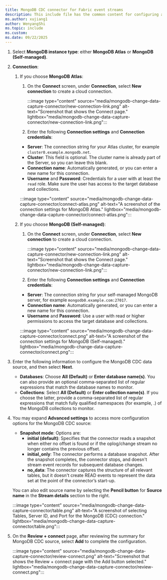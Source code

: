 ```yaml
---
title: MongoDB CDC connector for Fabric event streams
description: This include file has the common content for configuring a Mongo Change Data Capture (CDC) connector for Fabric event streams and Real-Time hub. 
ms.author: xujiang1
author: WenyangShi
ms.topic: include
ms.custom:
ms.date: 09/22/2025
---
```


1. Select **MongoDB instance type**: either **MongoDB Atlas** or **MongoDB (Self-managed)**.

1. **Connection**:
    1. If you choose **MongoDB Atlas**:

        1. On the **Connect** screen, under **Connection**, select **New connection** to create a cloud connection.

            :::image type="content" source="media/mongodb-change-data-capture-connector/new-connection-link.png" alt-text="Screenshot that shows the Connect page." lightbox="media/mongodb-change-data-capture-connector/new-connection-link.png":::

        1. Enter the following **Connection settings** and **Connection credentials**:

        - **Server**: The connection string for your Atlas cluster, for example `cluster0.example.mongodb.net`.
        - **Cluster**: This field is optional. The cluster name is already part of the Server, so you can leave this blank.
        - **Connection name**: Automatically generated, or you can enter a new name for this connection.
        - **Username** and **Password**: Credentials for a user with at least the `read` role. Make sure the user has access to the target database and collections.

        :::image type="content" source="media/mongodb-change-data-capture-connector/connect-atlas.png" alt-text="A screenshot of the connection settings for MongoDB Atlas." lightbox="media/mongodb-change-data-capture-connector/connect-atlas.png":::

    1. If you choose **MongoDB (Self-managed)**:

        1. On the **Connect** screen, under **Connection**, select **New connection** to create a cloud connection.

            :::image type="content" source="media/mongodb-change-data-capture-connector/new-connection-link.png" alt-text="Screenshot that shows the Connect page." lightbox="media/mongodb-change-data-capture-connector/new-connection-link.png":::

        1. Enter the following **Connection settings** and **Connection credentials**:

        - **Server**: The connection string for your self-managed MongoDB server, for example `mongodb0.example.com:27017`.
        - **Connection name**: Automatically generated, or you can enter a new name for this connection.
        - **Username** and **Password**: Use a user with read or higher permissions to access the target database and collections.

        :::image type="content" source="media/mongodb-change-data-capture-connector/connect.png" alt-text="A screenshot of the connection settings for MongoDB (Self-managed)." lightbox="media/mongodb-change-data-capture-connector/connect.png":::

1. Enter the following information to configure the MongoDB CDC data source, and then select **Next**.

    - **Databases**: Choose  **All (Default)** or **Enter database name(s)**. You can also provide an optional comma-separated list of regular expressions that match the database names to monitor.
    - **Collections**: Select **All (Default)** or **Enter collection name(s)**. If you choose the latter, provide a comma-separated list of regular expressions that match fully qualified namespaces (for example, <dbName>.<collectionName>) of the MongoDB collections to monitor.

1. You may expand **Advanced settings** to access more configuration options for the MongoDB CDC source:
   - **Snapshot mode**: Options are: 
     - **initial (default)**: Specifies that the connector reads a snapshot when either no offset is found or if the oplog/change stream no longer contains the previous offset. 
     - **initial_only**: The connector performs a database snapshot. After the snapshot completes, the connector stops, and doesn't stream event records for subsequent database changes.
     - **no_data**: The connector captures the structure of all relevant tables, but it doesn't create READ events to represent the data set at the point of the connector’s start-up.

   You can also edit source name by selecting the **Pencil button** for **Source name** in the **Stream details** section to the right.

   :::image type="content" source="media/mongodb-change-data-capture-connector/table.png" alt-text="A screenshot of selecting Tables, Server ID, and Port for the MongoDB (CDC) connection." lightbox="media/mongodb-change-data-capture-connector/table.png":::
    
1. On the **Review + connect** page, after reviewing the summary for MongoDB CDC source, select **Add** to complete the configuration.

      :::image type="content" source="media/mongodb-change-data-capture-connector/review-connect.png" alt-text="Screenshot that shows the Review + connect page with the Add button selected." lightbox="media/mongodb-change-data-capture-connector/review-connect.png":::
